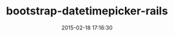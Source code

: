 ---
layout: post
title:  "bootstrap-datetimepicker-rails"
repo:   "lubieniebieski/bootstrap-datetimepicker-rails"
date:   2015-02-18 17:16:30
gemurl: https://github.com/lubieniebieski/bootstrap-datetimepicker-rails
---